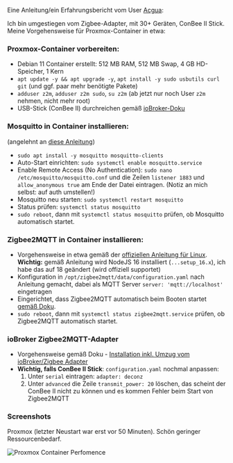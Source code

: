 Eine Anleitung/ein Erfahrungsbericht vom User [Acgua](https://github.com/Acgua):

Ich bin umgestiegen vom Zigbee-Adapter, mit 30+ Geräten, ConBee II Stick.
Meine Vorgehensweise für Proxmox-Container in etwa:

### Proxmox-Container vorbereiten:

-   Debian 11 Container erstellt: 512 MB RAM, 512 MB Swap, 4 GB HD-Speicher, 1 Kern
-   `apt update -y && apt upgrade -y`, `apt install -y sudo usbutils curl git` (und ggf. paar mehr benötigte Pakete)
-   `adduser z2m`, `adduser z2m sudo`, `su z2m` (ab jetzt nur noch User `z2m` nehmen, nicht mehr root)
-   USB-Stick (ConBee II) durchreichen gemäß [ioBroker-Doku](https://github.com/ioBroker/ioBroker.docs/blob/master/docs/de/install/proxmox.md#proxmox---lxc-linux-containers---usb-ger%C3%A4te-durchreichen)

### Mosquitto in Container installieren:

(angelehnt an [diese Anleitung](https://randomnerdtutorials.com/how-to-install-mosquitto-broker-on-raspberry-pi/))

-   `sudo apt install -y mosquitto mosquitto-clients`
-   Auto-Start einrichten: `sudo systemctl enable mosquitto.service`
-   Enable Remote Access (No Authentication): `sudo nano /etc/mosquitto/mosquitto.conf` und die Zeilen `listener 1883` und `allow_anonymous true` am Ende der Datei eintragen. (Notiz an mich selbst: auf auth umstellen!)
-   Mosquitto neu starten: `sudo systemctl restart mosquitto`
-   Status prüfen: `systemctl status mosquitto`
-   `sudo reboot`, dann mit `systemctl status mosquitto` prüfen, ob Mosquitto automatisch startet.

### Zigbee2MQTT in Container installieren:

-   Vorgehensweise in etwa gemäß der [offiziellen Anleitung für Linux](https://www.zigbee2mqtt.io/guide/installation/01_linux.html). **Wichtig:** gemäß Anleitung wird NodeJS 16 installiert (`...setup_16.x`), ich habe das auf 18 geändert (wird offiziell supportet)
-   Konfiguration in `/opt/zigbee2mqtt/data/configuration.yaml` nach Anleitung gemacht, dabei als MQTT Server `server: 'mqtt://localhost'` eingetragen
-   Eingerichtet, dass Zigbee2MQTT automatisch beim Booten startet [gemäß Doku](https://www.zigbee2mqtt.io/guide/installation/01_linux.html#optional-running-as-a-daemon-with-systemctl).
-   `sudo reboot`, dann mit `systemctl status zigbee2mqtt.service` prüfen, ob Zigbee2MQTT automatisch startet.

### ioBroker Zigbee2MQTT-Adapter

-   Vorgehensweise gemäß Doku - [Installation inkl. Umzug vom ioBroker/Zigbee Adapter](https://github.com/arteck/ioBroker.zigbee2mqtt/blob/main/docs/DE/DE_get-started_move.md)
-   **Wichtig, falls ConBee II Stick**: `configuration.yaml` nochmal anpassen:
    1.  Unter `serial` eintragen: `adapter: deconz`
    2.  Unter `advanced` die Zeile `transmit_power: 20` löschen, das scheint der ConBee II nicht zu können und es kommen Fehler beim Start von Zigbee2MQTT

### Screenshots

Proxmox (letzter Neustart war erst vor 50 Minuten). Schön geringer Ressourcenbedarf.

![Proxmox Container Perfomence](../img/ProxmoxContainerPerfomence.png)
